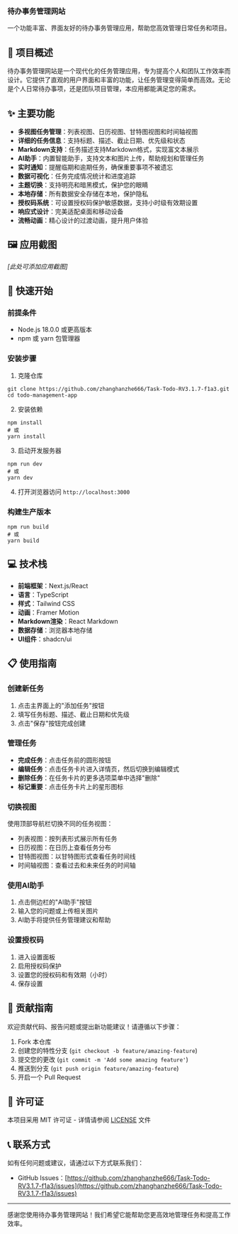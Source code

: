 ### 待办事务管理网站

一个功能丰富、界面友好的待办事务管理应用，帮助您高效管理日常任务和项目。

## 📝 项目概述

待办事务管理网站是一个现代化的任务管理应用，专为提高个人和团队工作效率而设计。它提供了直观的用户界面和丰富的功能，让任务管理变得简单而高效。无论是个人日常待办事项，还是团队项目管理，本应用都能满足您的需求。

## ✨ 主要功能

- **多视图任务管理**：列表视图、日历视图、甘特图视图和时间轴视图
- **详细的任务信息**：支持标题、描述、截止日期、优先级和状态
- **Markdown支持**：任务描述支持Markdown格式，实现富文本展示
- **AI助手**：内置智能助手，支持文本和图片上传，帮助规划和管理任务
- **实时通知**：提醒临期和逾期任务，确保重要事项不被遗忘
- **数据可视化**：任务完成情况统计和进度追踪
- **主题切换**：支持明亮和暗黑模式，保护您的眼睛
- **本地存储**：所有数据安全存储在本地，保护隐私
- **授权码系统**：可设置授权码保护敏感数据，支持小时级有效期设置
- **响应式设计**：完美适配桌面和移动设备
- **流畅动画**：精心设计的过渡动画，提升用户体验


## 🖼️ 应用截图

*[此处可添加应用截图]*

## 🚀 快速开始

### 前提条件

- Node.js 18.0.0 或更高版本
- npm 或 yarn 包管理器


### 安装步骤

1. 克隆仓库

```shellscript
git clone https://github.com/zhanghanzhe666/Task-Todo-RV3.1.7-f1a3.git
cd todo-management-app
```


2. 安装依赖

```shellscript
npm install
# 或
yarn install
```


3. 启动开发服务器

```shellscript
npm run dev
# 或
yarn dev
```


4. 打开浏览器访问 `http://localhost:3000`


### 构建生产版本

```shellscript
npm run build
# 或
yarn build
```

## 💻 技术栈

- **前端框架**：Next.js/React
- **语言**：TypeScript
- **样式**：Tailwind CSS
- **动画**：Framer Motion
- **Markdown渲染**：React Markdown
- **数据存储**：浏览器本地存储
- **UI组件**：shadcn/ui


## 📋 使用指南

### 创建新任务

1. 点击主界面上的"添加任务"按钮
2. 填写任务标题、描述、截止日期和优先级
3. 点击"保存"按钮完成创建


### 管理任务

- **完成任务**：点击任务前的圆形按钮
- **编辑任务**：点击任务卡片进入详情页，然后切换到编辑模式
- **删除任务**：在任务卡片的更多选项菜单中选择"删除"
- **标记重要**：点击任务卡片上的星形图标


### 切换视图

使用顶部导航栏切换不同的任务视图：

- 列表视图：按列表形式展示所有任务
- 日历视图：在日历上查看任务分布
- 甘特图视图：以甘特图形式查看任务时间线
- 时间轴视图：查看过去和未来任务的时间轴


### 使用AI助手

1. 点击侧边栏的"AI助手"按钮
2. 输入您的问题或上传相关图片
3. AI助手将提供任务管理建议和帮助


### 设置授权码

1. 进入设置面板
2. 启用授权码保护
3. 设置您的授权码和有效期（小时）
4. 保存设置


## 🤝 贡献指南

欢迎贡献代码、报告问题或提出新功能建议！请遵循以下步骤：

1. Fork 本仓库
2. 创建您的特性分支 (`git checkout -b feature/amazing-feature`)
3. 提交您的更改 (`git commit -m 'Add some amazing feature'`)
4. 推送到分支 (`git push origin feature/amazing-feature`)
5. 开启一个 Pull Request


## 📄 许可证

本项目采用 MIT 许可证 - 详情请参阅 [LICENSE](LICENSE) 文件

## 📞 联系方式

如有任何问题或建议，请通过以下方式联系我们：


- GitHub Issues：[https://github.com/zhanghanzhe666/Task-Todo-RV3.1.7-f1a3/issues](https://github.com/zhanghanzhe666/Task-Todo-RV3.1.7-f1a3/issues)


---

感谢您使用待办事务管理网站！我们希望它能帮助您更高效地管理任务和提高工作效率。
